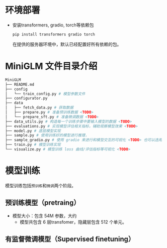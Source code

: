 # 环境部署

* 安装transformers, gradio, torch等依赖包

  ```
  pip install transformers gradio torch
  ```

  在提供的服务器环境中，默认已经配置好所有依赖的包。

# MiniGLM 文件目录介绍

```bash
MiniGLM
├── README.md 
├── config
│   └── train_config.py # 模型参数文件
├── configurator.py
├── data
│   ├── fetch_data.py # 获取数据
│   ├── prepare.py # 准备预训练数据 <TODO>
│   └── prepare_sft.py # 准备微调数据 <TODO>
├── data_utils.py # 构造每一个训练步骤中要输入模型的数据 <TODO>
├── evaluations.py # 实现模型评估相关指标，辅助观察模型效果 <TODO>
├── model.py # 底层模型实现
├── sample.py # 使用训练好的模型进行推理，
├── sample_gradio.py # 使用 gradio 来进行和模型交互的可视化 <TODO> 也可以选用非 gradio 的其他实现
├── train.py # 模型训练实现
└── visualize.py # 模型训练 loss 曲线/评估指标等可视化 <TODO>
```

# 模型训练

模型训练包括`预训练`和`微调`两个阶段。

## 预训练模型（pretraing）

* 模型大小：包含 54M 参数，大约
  * 模型共包含 6 层transfomer，隐藏层包含 512 个单元。

## 有监督微调模型（Supervised finetuning）
